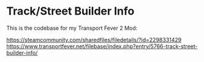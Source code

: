 # Track/Street Builder Info

This is the codebase for my Transport Fever 2 Mod:

https://steamcommunity.com/sharedfiles/filedetails/?id=2298331429
https://www.transportfever.net/filebase/index.php?entry/5766-track-street-builder-info/
